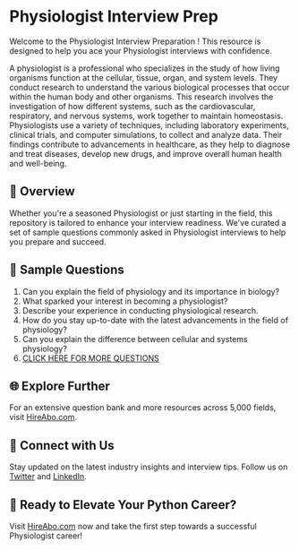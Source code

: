 # Physiologist Interview Prep

Welcome to the Physiologist Interview Preparation ! This resource is designed to help you ace your Physiologist interviews with confidence.

A physiologist is a professional who specializes in the study of how living organisms function at the cellular, tissue, organ, and system levels. They conduct research to understand the various biological processes that occur within the human body and other organisms. This research involves the investigation of how different systems, such as the cardiovascular, respiratory, and nervous systems, work together to maintain homeostasis. Physiologists use a variety of techniques, including laboratory experiments, clinical trials, and computer simulations, to collect and analyze data. Their findings contribute to advancements in healthcare, as they help to diagnose and treat diseases, develop new drugs, and improve overall human health and well-being.

## 🚀 Overview

Whether you're a seasoned Physiologist or just starting in the field, this repository is tailored to enhance your interview readiness. We've curated a set of sample questions commonly asked in Physiologist interviews to help you prepare and succeed.

## 📝 Sample Questions

1. Can you explain the field of physiology and its importance in biology?
2. What sparked your interest in becoming a physiologist?
3. Describe your experience in conducting physiological research.
4. How do you stay up-to-date with the latest advancements in the field of physiology?
5. Can you explain the difference between cellular and systems physiology?
6. [CLICK HERE FOR MORE QUESTIONS](https://hireabo.com/job/5_1_37/Physiologist)

## 🌐 Explore Further

For an extensive question bank and more resources across 5,000 fields, visit [HireAbo.com](https://www.hireabo.com).

## 📱 Connect with Us

Stay updated on the latest industry insights and interview tips. Follow us on [Twitter](https://twitter.com/hireabo) and [LinkedIn](https://www.linkedin.com/in/hire-abo-3609972a8/).

## 🚀 Ready to Elevate Your Python Career?

Visit [HireAbo.com](https://www.hireabo.com) now and take the first step towards a successful Physiologist career!